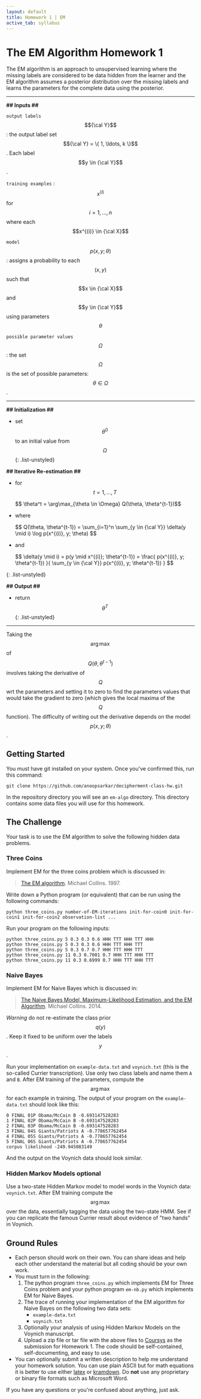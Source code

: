 ```yaml
---
layout: default
title: Homework 1 | EM
active_tab: syllabus
---
```


The EM Algorithm <span class="text-muted">Homework 1</span>
=============================================================

The EM algorithm is an approach to unsupervised learning
where the missing labels are considered to be data hidden
from the learner and the EM algorithm assumes a posterior
distribution over the missing labels and learns the 
parameters for the complete data using the posterior.

---
**## Inputs ##**

`output labels` $${\cal Y}$$
: the output label set $${\cal Y} = \{ 1, \ldots, k \}$$. Each label $$y \in {\cal Y}$$.

`training examples`
: $$x^{(i)}$$ for $$i = 1, \ldots, n$$ where each $$x^{(i)} \in {\cal X}$$

`model` $$p(x, y; \theta)$$
: assigns a probability to each $$(x,y)$$ such that $$x \in {\cal X}$$ and $$y \in {\cal Y}$$ using parameters $$\theta$$

`possible parameter values` $$\Omega$$
: the set $$\Omega$$ is the set of possible parameters: $$\theta \in \Omega$$.

---
**## Initialization ##**

* set $$\theta^0$$ to an initial value from $$\Omega$$
{: .list-unstyled}

**## Iterative Re-estimation ##**

* for $$t = 1, \ldots, T$$
    <p>$$ \theta^t = \arg\max_{\theta \in \Omega} Q(\theta, \theta^{t-1})$$ </p>
* where
    <p>$$ Q(\theta, \theta^{t-1}) = \sum_{i=1}^n \sum_{y \in {\cal Y}} \delta(y \mid i) \log p(x^{(i)}, y; \theta) $$ </p>
* and
    <p>$$ \delta(y \mid i) = p(y \mid x^{(i)}; \theta^{t-1}) = \frac{ p(x^{(i)}, y; \theta^{t-1}) }{ \sum_{y \in {\cal Y}} p(x^{(i)}, y; \theta^{t-1}) } $$</p>
{: .list-unstyled}

**## Output ##**

* return $$\theta^T$$
{: .list-unstyled}
---

Taking the $$\arg\max$$ of $$Q(\theta, \theta^{t-1})$$ involves
taking the derivative of $$Q$$ wrt the parameters and setting it
to zero to find the parameters values that would take the gradient
to zero (which gives the local maxima of the $$Q$$ function).  The
difficulty of writing out the derivative depends on the model $$p(x,
y; \theta)$$.

Getting Started
---------------

You must have git installed on your system.
Once you've confirmed this, run this command:

    git clone https://github.com/anoopsarkar/decipherment-class-hw.git

In the repository directory you will see an `em-algo` directory.
This directory contains some data files you will use for this
homework.

The Challenge
-------------

Your task is to use the EM algorithm to solve the following
hidden data problems.

### Three Coins

Implement EM for the three coins problem which is discussed in:

> [The EM algorithm](assets/notes/collns-em-1997.pdf). Michael Collins. 1997.

Write down a Python program (or equivalent) that can be run using the following commands:

    python three_coins.py number-of-EM-iterations init-for-coin0 init-for-coin1 init-for-coin2 observation-list ...

Run your program on the following inputs:

    python three_coins.py 5 0.3 0.3 0.6 HHH TTT HHH TTT HHH
    python three_coins.py 5 0.3 0.3 0.6 HHH TTT HHH TTT
    python three_coins.py 5 0.3 0.7 0.7 HHH TTT HHH TTT 
    python three_coins.py 11 0.3 0.7001 0.7 HHH TTT HHH TTT 
    python three_coins.py 11 0.3 0.6999 0.7 HHH TTT HHH TTT 

### Naive Bayes

Implement EM for Naive Bayes which is discussed in:

> [The Naive Bayes Model, Maximum-Likelihood Estimation, and the EM Algorithm](http://www.cs.columbia.edu/~mcollins/em.pdf). Michael Collins. 2014.

*Warning* do not re-estimate the class prior $$q(y)$$. Keep it fixed to be uniform over the labels $$y$$.

Run your implementation on `example-data.txt` and `voynich.txt` (this is the so-called Currier transcription). Use only two class labels and name them `A` and `B`. After EM training of the parameters, compute the $$\arg\max$$ for each example in training. The output of your program on the `example-data.txt` should look like this:

    0 FINAL 01P Obama/McCain B -0.693147528283
    1 FINAL 02P Obama/McCain B -0.693147528283
    2 FINAL 03P Obama/McCain B -0.693147528283
    3 FINAL 04S Giants/Patriots A -0.778657762454
    4 FINAL 05S Giants/Patriots A -0.778657762454
    5 FINAL 06S Giants/Patriots A -0.778657762454
    corpus likelihood -249.945083149

And the output on the Voynich data should look similar.

### Hidden Markov Models <span class="text-muted">optional</span>

Use a two-state Hidden Markov model to model words in the Voynich data: `voynich.txt`. After EM training compute the $$\arg\max$$ over the data, essentially tagging the data using the two-state HMM. See if you can replicate the famous Currier result about evidence of "two hands" in Voynich.

Ground Rules
------------

* Each person should work on their own. You can share ideas and help each other understand the material but all coding should be your own work.
* You must turn in the following:
  1. The python program `three_coins.py` which implements EM for Three Coins problem and your python program `em-nb.py` which implements EM for Naive Bayes.
  1. The trace of running your implementation of the EM algorithm for Naive Bayes on the following two data sets:
     * `example-data.txt`
     * `voynich.txt` 
  1. Optionally your analysis of using Hidden Markov Models on the Voynich manuscript.
  1. Upload a zip file or tar file with the above files to [Coursys](https://courses.cs.sfu.ca) as the submission for Homework 1. The code should be self-contained, self-documenting, and easy to use.
* You can optionally submit a written description to help me understand your homework solution. You can use plain ASCII but for math equations it is better to use either [latex](http://www.latex-project.org/) or [kramdown](https://github.com/gettalong/kramdown).  Do __not__ use any proprietary or binary file formats such as Microsoft Word.  

If you have any questions or you're confused about anything, just ask.

